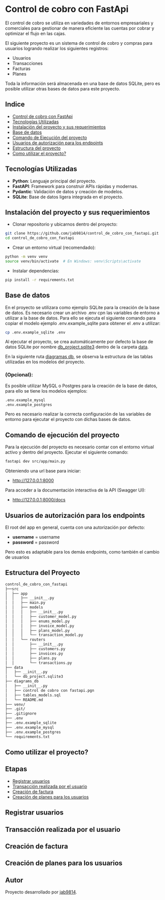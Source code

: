 # Control de cobro con FastApi

El control de cobro se utiliza en variedades de entornos empresariales y comerciales para gestionar de manera eficiente las cuentas por cobrar y optimizar el flujo en las cajas.

El siguiente proyecto es un sistema de control de cobro y compras para usuarios logrando realizar los siguientes registros:

- Usuarios
- Transacciones
- Facturas
- Planes

Toda la información será almacenada en una base de datos SQLite, pero es posible utilizar otras bases de datos para este proyecto.

## Indice

- [Control de cobro con FastApi](#control-de-cobro-con-fastapi)
- [Tecnologías Utilizadas](#tecnologías-utilizadas)
- [Instalación del proyecto y sus requerimientos](#instalación-del-proyecto-y-sus-requerimientos)
- [Base de datos](#base-de-datos)
- [Comando de Ejecución del proyecto](#comando-de-ejecución-del-proyecto)
- [Usuarios de autorización para los endpoints](#usuarios-de-autorización-para-los-endpoints)
- [Estructura del proyecto](#estructura-del-proyecto)
- [Como utilizar el proyecto?](#como-utilizar-el-proyecto)

## Tecnologías Utilizadas

- **Python**: Lenguaje principal del proyecto.
- **FastAPI**: Framework para construir APIs rápidas y modernas.
- **Pydantic**: Validación de datos y creación de modelos.
- **SQLite**: Base de datos ligera integrada en el proyecto.

## Instalación del proyecto y sus requerimientos

- Clonar repositorio y ubicarnos dentro del proyecto:

```bash
git clone https://github.com/jab9814/control_de_cobro_con_fastapi.git
cd control_de_cobro_con_fastapi
```

- Crear un entorno virtual (recomendado):

```bash
python -m venv venv
source venv/bin/activate  # En Windows: venv\Scripts\activate
```

- Instalar dependencias:

```bash
pip install -r requirements.txt
```

## Base de datos

En el proyecto se utilizara como ejemplo SQLite para la creación de la base de datos. Es necesario crear un archivo .env cpn las variables de entorno a utilizar a la base de datos. Para ello se ejecuta el siguiente comando para copiar el modelo ejemplo .env.example_sqlite para obtener el .env a utilizar:

```bash
cp .env.example_sqlite .env
```

Al ejecutar el proyecto, se crea automáticamente por defecto la base de datos SQLite por nombre [db_project.sqlite3](data/db_project.sqlite3) dentro de la carpeta [data](data/).

En la siguiente ruta [diagramas db](/diagrams_db/README.md), se observa la estructura de las tablas utilizadas en los modelos del proyecto.

### (Opcional):

Es posible utilizar MySQL o Postgres para la creación de la base de datos, para ello se tiene los modelos ejemplos:

```bash
.env.example_mysql
.env.example_postgres
```

Pero es necesario realizar la correcta configuración de las variables de entorno para ejecutar el proyecto con dichas bases de datos.

## Comando de ejecución del proyecto

Para la ejecución del proyecto es necesario contar con el entorno virtual activo y dentro del proyecto. Ejecutar el siguiente comando:

   ``` bash
   fastapi dev src/app/main.py 
   ```

Obteniendo una url base para iniciar:

- <http://127.0.0.1:8000>

Para acceder a la documentación interactiva de la API (Swagger UI):

- <http://127.0.0.1:8000/docs>

## Usuarios de autorización para los endpoints

El root del app en general, cuenta con una autorización por defecto:

- **username** = username
- **password** = password

Pero esto es adaptable para los demás endpoints, como también el cambio de usuarios

## Estructura del Proyecto

``` bash
control_de_cobro_con_fastapi
├──src
│  ├── app
│  │   ├── __init__.py
│  │   ├── main.py
│  │   ├── models
│  │   │   ├── __init__.py
│  │   │   ├── customer_model.py
│  │   │   ├── enums_model.py
│  │   │   ├── invoice_model.py
│  │   │   ├── plans_model.py
│  │   │   └── transaction_model.py
│  │   └── routers
│  │       ├── __init__.py
│  │       ├── customers.py
│  │       ├── invoices.py
│  │       ├── plans.py
│  │       └── transactions.py
├── data
│   ├── __init__.py
│   └── db_project.sqlite3
├── diagrams_db
│   ├── __init__.py
│   ├── control de cobro con fastapi.pgn
│   ├── tables_models.sql
│   └── README.md
├── venv/
├── .git/
├── .gitignore
├── .env
├── .env.example_sqlite
├── .env.example_mysql
├── .env.example_postgres
└── requirements.txt

```

## Como utilizar el proyecto?

## Etapas

- [Registrar usuarios](#registrar-usuarios)
- [Transacción realizada por el usuario](#transacción-realizada-por-el-usuario)
- [Creación de factura](#creación-de-factura)
- [Creación de planes para los usuarios](#creación-de-planes-para-los-usuarios)

## Registrar usuarios

## Transacción realizada por el usuario

## Creación de factura

## Creación de planes para los usuarios

## Autor

Proyecto desarrollado por [jab9814](https://github.com/jab9814).
